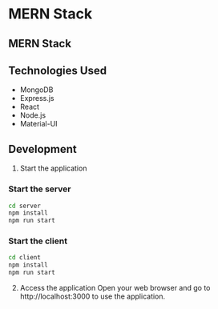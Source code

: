 # MERN Stack
MERN Stack 
----

## Technologies Used
- MongoDB
- Express.js
- React
- Node.js
- Material-UI

## Development
1. Start the application
### Start the server
```bash
cd server
npm install
npm run start
```

### Start the client
```bash
cd client
npm install
npm run start
```

2. Access the application
Open your web browser and go to http://localhost:3000 to use the application.
